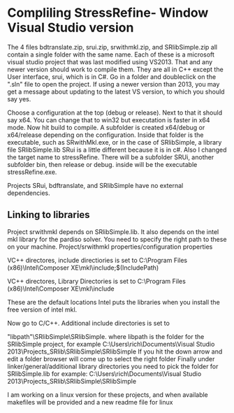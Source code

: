 # Compliling StressRefine- Window Visual Studio version
The 4 files bdtranslate.zip, srui.zip, srwithmkl.zip, and SRlibSimple.zip all contain a single
folder with the same name. Each of these is a microsoft visual studio project
that was last modified using
VS2013. That and any newer version should work to compile them.
They are all in C++ except the User interface, srui, which is in C#.
Go in a folder and doubleclick on the ".sln" file to open the project.
If using a newer version than 2013, you may get a message about updating to the latest
VS version,
to which you should say yes.
 
Choose a configuration at the top (debug or release). Next to that it should say x64.
You can change that to win32 but executation is faster in x64 mode.
Now hit build to compile.
A subfolder is created x64/debug or x64/release depending on the configuration.
Inside that folder is the executable, such as SRwithMkl.exe, or in the case of
SRlibSimple, a library file SRlibSimple.lib
SRui is a little different because it is in c#. Also I changed the target name to stressRefine.
There will be a subfolder SRUi, another subfolder bin, then release or debug. inside
will be the executable stressRefine.exe.

Projects SRui, bdftranslate, and SRlibSimple have no external dependencies.

## Linking to libraries
Project srwithmkl depends on SRlibSimple.lib. It also depends on the intel mkl library for
the pardiso solver. You need to specify the right path to these on your machine.
Project/srwithmkl properties/configuration properties

VC++ directores, include directiories is set to 
C:\Program Files (x86)\Intel\Composer XE\mkl\include;$(IncludePath)

VC++ directores, Library Directories is set to
C:\Program Files (x86)\Intel\Composer XE\mkl\include

These are the default locations Intel puts the libraries
when you install the free version of intel mkl.

Now go to  C/C++.
Additional include directories is set to

"libpath"\SRlibSimple\SRlibSimple.
where libpath is the folder for the SRlibSimple project, for example
C:\Users\rich\Documents\Visual Studio 2013\Projects\_SRlib\SRlibSimple\SRlibSimple
If you hit the down arrow and edit a folder browser will come up to select the right folder
Finally under linker/general/additional library directories you need to pick the folder for
SRlibSimple.lib for example:
C:\Users\rich\Documents\Visual Studio 2013\Projects\_SRlib\SRlibSimple\SRlibSimple

I am working on a linux version for these projects, and when available makefiles will be provided
and a new readme file for linux
<!--stackedit_data:
eyJoaXN0b3J5IjpbLTc5ODIxNjg5NV19
-->